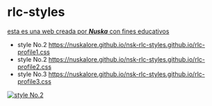 # rlc-styles

[esta es una web creada por ***Nuska*** con fines educativos](https://nuskalore.github.io/nsk-rlc-styles.github.io/)

- style No.2 https://nuskalore.github.io/nsk-rlc-styles.github.io/rlc-profile1.css
- style No.2 https://nuskalore.github.io/nsk-rlc-styles.github.io/rlc-profile2.css
- style No.3 https://nuskalore.github.io/nsk-rlc-styles.github.io/rlc-profile3.css

[![style No.2](https://www.utherverse.com/bucket/63253d27-e9ec-4df6-beb6-b6ab04ae614a "style No.2, by Nuska")](https://www.utherverse.com/bucket/63253d27-e9ec-4df6-beb6-b6ab04ae614a)
